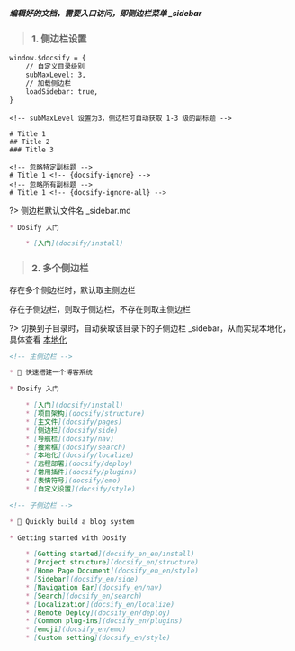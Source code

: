 <!-- 侧边栏 -->

***编辑好的文档，需要入口访问，即侧边栏菜单 _sidebar***

> ### 1. 侧边栏设置

```index.html
window.$docsify = {
    // 自定义目录级别
    subMaxLevel: 3,
    // 加载侧边栏
    loadSidebar: true,
}
```

```MD
<!-- subMaxLevel 设置为3，侧边栏可自动获取 1-3 级的副标题 -->

# Title 1
## Title 2
### Title 3

<!-- 忽略特定副标题 -->
# Title 1 <!-- {docsify-ignore} -->
<!-- 忽略所有副标题 -->
# Title 1 <!-- {docsify-ignore-all} -->
```

?> 侧边栏默认文件名 _sidebar.md

```docsifyBlog/_sidebar.md 
* Dosify 入门

    * [入门](docsify/install)
```

> ### 2. 多个侧边栏

存在多个侧边栏时，默认取主侧边栏

存在子侧边栏，则取子侧边栏，不存在则取主侧边栏

?> 切换到子目录时，自动获取该目录下的子侧边栏 _sidebar，从而实现本地化，具体查看 [本地化](/docsify/localize)

```docsifyBlog/_sidebar.md
<!-- 主侧边栏 -->

* 🌻 快速搭建一个博客系统

* Dosify 入门

    * [入门](docsify/install)
    * [项目架构](docsify/structure)
    * [主文件](docsify/pages)
    * [侧边栏](docsify/side)
    * [导航栏](docsify/nav)
    * [搜索框](docsify/search)
    * [本地化](docsify/localize)
    * [远程部署](docsify/deploy)
    * [常用插件](docsify/plugins)
    * [表情符号](docsify/emo)
    * [自定义设置](docsify/style)

```

```docsifyBlog/docsify_en/_sidebar.md
<!-- 子侧边栏 -->

* 🌻 Quickly build a blog system

* Getting started with Dosify

    * [Getting started](docsify_en_en/install)
    * [Project structure](docsify_en/structure)
    * [Home Page Document](docsify_en_en/style)
    * [Sidebar](docsify_en/side)
    * [Navigation Bar](docsify_en/nav)
    * [Search](docsify_en/search)
    * [Localization](docsify_en/localize)
    * [Remote Deploy](docsify_en/deploy)
    * [Common plug-ins](docsify_en/plugins)
    * [emoji](docsify_en/emo)
    * [Custom setting](docsify_en/style)
```